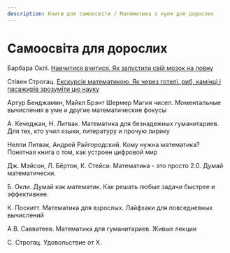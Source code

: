 ```yaml
---
description: Книги для самоосвіти / Математика з нуля для дорослих
---
```


# Самоосвіта для дорослих

Барбара Оклі. [Навчитися вчитися. Як запустити свій мозок на повну](https://nashformat.ua/products/navchytysya-vchytysya.-yak-zapustyty-svij-mozok-na-povnu-709140)

Стівен Строгац. [Екскурсія математикою. Як через готелі, риб, камінці і пасажирів зрозуміти цю науку](https://nashformat.ua/products/ekskursiya-matematykoyu.-yak-cherez-goteli-ryb-kamintsi-i-pasazhyriv-zrozumity-tsyu-nauku-709220)



Артур Бенджамин, Майкл Брэнт Шермер Магия чисел. Моментальные вычисления в уме и другие математические фокусы

А. Кечеджан, Н. Литвак. Математика для безнадежных гуманитариев. Для тех, кто учил языки, литературу и прочую лирику

Нелли Литвак, Андрей Райгородский. Кому нужна математика? Понятная книга о том, как устроен цифровой мир

Дж. Мэйсон, Л. Бёртон, К. Стейси. Математика - это просто 2.0. Думай математически.

Б. Окли. Думай как математик. Как решать любые задачи быстрее и эффективнее.

К. Поскитт. Математика для взрослых. Лайфхаки для повседневных вычислений 

А.В. Савватеев. Математика для гуманитариев. Живые лекции

С. Строгац. Удовольствие от Х.  

